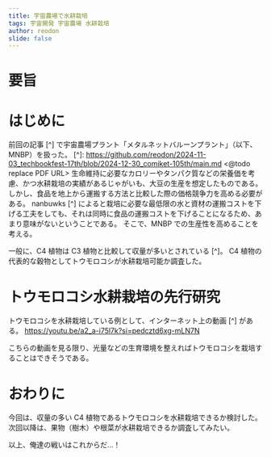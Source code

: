 ```yaml
---
title: 宇宙農場で水耕栽培
tags: 宇宙開発 宇宙農場 水耕栽培
author: reodon
slide: false
---
```


# 要旨

# はじめに
前回の記事 [^] で宇宙農場プラント「メタルネットバルーンプラント」（以下、MNBP）を扱った。
[^]: https://github.com/reodon/2024-11-03_techbookfest-17th/blob/2024-12-30_comiket-105th/main.md <@todo replace PDF URL>
生命維持に必要なカロリーやタンパク質などの栄養価を考慮、かつ水耕栽培の実績があるじゃがいも、大豆の生産を想定したものである。
しかし、食品を地上から運搬する方法と比較した際の価格競争力を高める必要がある。
nanbuwks [^] によると栽培に必要な最低限の水と資材の運搬コストを下げる工夫をしても、それは同時に食品の運搬コストを下げることになるため、あまり意味がないということである。
そこで、MNBP での生産性を高めることを考える。

一般に、C4 植物は C3 植物と比較して収量が多いとされている [^]。
C4 植物の代表的な穀物としてトウモロコシが水耕栽培可能か調査した。

<!--
地球上の大半の植物は C3 植物であり、
生産性をたかめるために他の植物はどうか
宇宙農場は、条件をコントロールしやすい
収益性の高い食物を育てるのが一般的
トウモロコシC4植物
C4植物の例として、。。。
蒸散、低気圧
CAM型光合成
-->

# トウモロコシ水耕栽培の先行研究
トウモロコシを水耕栽培している例として、インターネット上の動画 [^] がある。
https://youtu.be/a2_a-i75l7k?si=pedcztd6xg-mLN7N

こちらの動画を見る限り、光量などの生育環境を整えればトウモロコシを栽培することはできそうである。

# おわりに
今回は、収量の多い C4 植物であるトウモロコシを水耕栽培できるか検討した。
次回以降は、果物（樹木）や根菜が水耕栽培できるか調査してみたい。

以上、俺達の戦いはこれからだ...！

<!--
# memo
CO2 濃度を調整した場合、収量が C3 > C4 となることがあるか？
C4,
樹木,
根菜,
果物,
-->

<!--
# TODO
日照時間
CO2供給
太陽光型植物工場、水耕栽培[一次産業用産業用LED | ウシオ技術情報誌「ライトエッジ」 | ウシオ電機](https://www.ushio.co.jp/jp/technology/lightedge/201203/100437.html)
-->

<!--
# 光環境
太陽定数：1.37kW/m2 AM0?
> 光子の数にして1平方メートル・秒あたり6×10^21個（十垓個）以上になる。-- [太陽光 - Wikipedia](https://ja.wikipedia.org/wiki/%E5%A4%AA%E9%99%BD%E5%85%89)
特定波長のみフィルターする太陽光パネルがあるか？

トレーシングペーパー
iso 2469
拡散放射率
反射・吸収・散乱 [光学ガラスについて ｜ 製品情報 ｜ AGC](https://www.agc.com/products/electoric/optical-glass/top.html)
[アッベ数 - Wikipedia](https://ja.wikipedia.org/wiki/%E3%82%A2%E3%83%83%E3%83%99%E6%95%B0)

## 光合成
PPFD
ソーラーシェアリング
[一次産業用産業用LED | ウシオ技術情報誌「ライトエッジ」 | ウシオ電機](https://www.ushio.co.jp/jp/technology/lightedge/201203/100437.html)
[日射量、照度、光量子束密度？｜さがみこファーム（「さがみこベリーガーデン」を運営）](https://note.com/sagamico_farm/n/n5af66f1cc91b)

> 光合成有効放射(Photosynthetically Active Radiation：PAR)と呼ばれるものがある(図1参照)
[植物工場の照明システム | 技術資料 | 岩崎電気](https://www.iwasaki.co.jp/tech-rep/technical/154/)
光合成作用曲線

## 太陽光発電
-->

<!--
# 温度環境
## 植物への影響
## 冷却方法？
# エネルギー
-->

<!--
# 要旨
前回の記事 [^] で宇宙農場プラント「メタルネットバルーンプラント」（以下、MNBP）を扱った。
[^]: https://github.com/reodon/2024-11-03_techbookfest-17th/blob/2024-12-30_comiket-105th/main.md @todo replace PDF URL

MNBP について nanbuwks [^] は、デブリの影響を考慮した適切な地球表面からの高度は、Low Earth Orbit（以下、LEO）に含まれる 1800 〜 2000 km（以下、_MNBP 軌道_  @todo review naming）と報告している。
[^]: https://github.com/nanbuwks/JournalOfSpaceFarm/blob/main/journalofspacefarmvol1_2024c.md @todo replace PDF URL

本記事では、_MNBP 軌道_ における MNBP への太陽光が与える影響を考察・計算した。
MNBP の外殻の透明度をトレーシングペーパと同等だと仮定すると、... という結論に至った。
また、排熱に関しては、 ... という方法が考えられる。
-->

<!--
# はじめに
ISS の高度は約 400 km である。[^]
[^]: https://humans-in-space.jaxa.jp/iss/
-->

<!--
生物は常に重力を受ける環境で進化してきた。
人間も例外でなく、宇宙空間のような微小重力環境では様々な弊害が起こることが知られている。
現状での主な対応方法は運動をすることであるが、宇宙飛行士の貴重な活動時間が犠牲になっている。

また、アルテミス計画の一部である月面基地建設、そこからの火星探査を実現するためには、地球からの輸送に頼らない宇宙での自給自足体制の確立が必要不可欠である。
採算を考慮した現実的な方法として、野菜を中心とした植物の宇宙農場の建設が考えられる。
先行研究として、バルーン形状の植物栽培プラント「メタルネットバルーンプラント」(以下、MNBP) [^1] があり、この装置をベースにして本記事を展開していく。

今回は、植物栽培に致命的な影響を与えない重力の大きさを考察し、同程度の人工重力を回転によって MNBP に与えた際に、強度に問題がないかを計算によって確認する。
-->

<!--
# 植物栽培における重力の大きさ
Manzano ら [^2] は、低重力可変型 3D クリノスタットを開発し、模擬低重力環境応答について解析した。
彼らは、地上 1g、 疑似微小重力(µg)、および、0.17g と 0.38g（月や火星表面の重力を模擬している）を作り出し、シロイヌナズナの根の成長に及ぼす影響について報告している。
結果として、根の細胞は 1g 環境と比較して、0.17g では、µg と同様に細胞の増殖速度は速くなるが、細胞の大きさは小さくなることを報告している。なお、0.38g 環境では、根の細胞の増殖速度、大きさは 1g 環境と比較して有意差は認められなかった。

[]( scale=0.1 )![免疫組織学的検出法によるNucL1を用いて測定された核小体の平均サイズ（面積：μm²）。実験は模擬微小重力、月面重力（0.17 g RPMHWおよびRPMSW）、火星部分重力（0.38 g RPMHWおよびRPMSW）、および1 gの静止対照条件下で実施された。a、bは野生型ライン（Col 0）、c、dは変異体nucL2を示す。統計的に有意な差（p < 0.05）は、1 g対照群との比較で \* で示されている。Col 0では平均n = 35、NucL2ではn = 73。](./assets/images/fig_01.png)
出典 [^2]

上記より、0.38g では植物の成長に致命的な影響はないと仮定して以降の議論を進める。
-->

<!--
# MNBP について
MNBP は前述したとおり、バルーン形状の植物栽培プラントである。
初期構想の図を以下に引用する。

[]( scale=0.2 )![MNBP の構造（初期構想）](./assets/images/fig_02.png)
出典 [^1]

MNBP の先行研究 [^1] にて、すでに MNBP の諸元の方針が決められているので引用する。

**表1 バルーンの素材に和紙＋こんにゃくを用いた場合の MNBP 諸元 1**
|バルーン直径 $\text{[m]}$|バルーン表面積 $\text{[m}^3\text{]}$|バルーン厚さ $\text{[m]}$|比重  |バルーン重量 $\text{[t]}$|
|----:                  |----:                             |----:                  |----:|----:                  |
|10                     |314                               |0.0018                 |1.3  |0.7                    |

**表2 バルーンの素材に和紙＋こんにゃくを用いた場合の MNBP 諸元 2**
|材質          |破断強度 $\text{[MPa]}$|気圧 $\text{[atm]}$|圧力 $\text{[Pa]}$|応力 $\text{[MPa]}$|
|:----        |----:                 |----:             |----:             |----:             |
|和紙＋こんにゃく|525                   |0.1               |10133             |417               |

本記事での説明は以上とする。詳細は、先行研究 [^1] を参照されたい。
-->

<!--
# 人工重力を発生させる回転が MNBP に与える影響について
MNBP は人工重力を発生させるために回転することを考慮した設計になっていないため、構造の見直しとその影響を具体的な数値で検討していく。

## 栽培モジュール支持フレームの追加
現状、植物栽培モジュールはバルーンに直接接続する構造となっているが、バルーンの材質選定時には回転することを想定していない。
そこで、バルーンの内側にフレームを設けてそこにモジュールを接続する構造を考える。

半径3.8メートル、厚さ10ミリメートルのパイプをスライスしてフレームとしたい（バルーンの半径は5メートル）。
植物栽培モジュールの高さを1メートルとし、フレームの外側にクリアランスを10センチメートル設けて接続する。
植物栽培モジュールは1つあたり3kgとし、1つのバルーンに対して100個とりつけることとする。
植物栽培モジュールの中心に重心があると仮定し、そこに 0.38g 相当の遠心力がかかるよう回転させて強度に問題がないか確認する。
強度の確認のために周方向の応力が必要になるため、周方向のフープ応力を求めることにする。[^3]

![MNBP の上面図](./assets/images/mnbp_top-view_500px.png)

![人工重力構造](./assets/images/人工重力構造_500px.png)

まずは、ナイロン製のフレームの強度を確認する。

```math
\begin{align*}
            m \Coloneqq&\ \text{すべてのモジュールの重さの合計} \\
                      =&\ 3\ \text{[kg]} * 100 \\
                      =&\ 300\ \text{[kg]} \\
            r \Coloneqq&\ \text{植物モジュールの重心のバルーン中心からの距離} \\
                      % =&\ \text{フレームの半径 + クリアランス + (植物モジュールの高さ / 2)} \\
                      =&\ \begin{split}
                            & \text{フレームの半径} \\
                            & \quad + \text{クリアランス} \\
                            & \quad + \frac{\text{植物モジュールの高さ}}{2}
                          \end{split} \\
                      =&\ 3.8 + 0.1 + \frac{1}{2} \\
                      =&\ 4.4\ \text{[m]} \\
\\
\sigma_\theta \Coloneqq&\ \text{周方向のフープ応力} \\
                      =&\ \frac{PD}{2t}\ \text{[MPa]} \\
            t \Coloneqq&\ \text{フレームの厚み} \\
                      =&\ 10\ \text{[mm]} \\
                      =&\ 0.01\ \text{[m]} \\
            D \Coloneqq&\ \text{フレームの内径} \\
                      =&\ 2 \times 3.8 - 2t = 7600 - 20 \\
                      =&\ 7580 \ \text{[mm]} \\
                      =&\ 7.58\ \text{[m]} \\
            P \Coloneqq&\ \text{フレーム全体（360°）にかかる荷重} \\
                      =&\ \text{フープ応力における内圧 [MPa]} \\
\end{align*}
```

まずは、「フレーム全体（360°）にかかる荷重 = フープ応力における内圧」を求める。

```math
\begin{align*}
   ma &= mrω^2 \\
    a &= rω^2 \\
0.38g &= 4.4 ω^2 \\
  ω^2 &= (0.38g) / 4.4 \\
\end{align*}
```

```math
\begin{align*}
F &= ma = mrω^2 \\
  &= 300 \times 4.4 \times (0.38g / 4.4) = 300 \times 0.38g \\
  &= 114g = 114 \times 9.80665 \\
  &\simeq 1117.9581\ \text{[N]}
\end{align*}
```

ここで、フレームの幅 $L$ を仮に $1\ \text{[m]}$ とすると、

```math
\begin{align*}
S \Coloneqq&\ \text{フレーム内側の面積} \\
          =&\ D \pi L \\
          =&\ 7.58 \times \pi \times 1 \\
          =&\ 7.58 \pi \ \text{[m$^2$]}
\end{align*}
```

```math
\begin{align*}
P &= \frac{F}{S} = \frac{1117.9581}{7.58 \pi} \\
  &= 46.9468490196896... \\
  &\simeq 46.95\ \text{[Pa]} = 46.95 \times 10^{-6}\ \text{[MPa]}
\end{align*}
```

フレーム全体にかかる荷重が求められたので、周方向のフープ応力を計算する。

```math
\begin{align*}
\sigma_\theta &= \frac{PD}{2t} = \frac{46.95 \times 10^{-6} \times 7580}{2 \times 10} \\
& = 0.01779405 \\
& \simeq 0.0178\ \text{[MPa]}
\end{align*}
```

ナイロンの引張強度は、 $41\text{-}166 \ \text{[MPa]}$ [^4] の範囲なので、ここでは $100 \ \text{[MPa]}$ とすると、
$100 \div 0.0178 = 5617.97752808989 \ldots \simeq 5600 \ \text{倍}$ の強度の余裕がある。
ナイロンの比重は、 $1.12\text{-}1.14$ なので $1.13$ として、必要な強度を満たすフレームの質量を計算すると、

```math
\begin{align*}
& \frac{(3.8^2 - 3.79^2) \times \pi \times 1 \times 1.13}{5600} \\
& \qquad = 0.000048115174\ldots \ \text{[t]} \\
& \qquad \simeq 0.04812 \ \text{[kg]} \\
& \qquad \simeq 48.1 \ \text{[g]}
\end{align*}
```

となる。

ナイロンでは剛性が足りない可能性があるので、鋼鉄（S45C）をフレーム素材とした場合の質量も計算する。
S45C の引張強度を $690$ , 比重を $7.85$ として [^5]、
強度の余裕は $5600 \div 100 \times 690 \simeq 38640 \ \text{倍}$ なので、

```math
\begin{align*}
& \frac{(3.8^2 - 3.79^2) \times \pi \times 1 \times 7.85}{38640} \\
& \qquad = 0.000048442236... \ \text{[t]} \\
& \qquad \simeq 0.04844 \ \text{[kg]} \\
& \qquad \simeq 48.4 \ \text{[g]}
\end{align*}
```

念の為、安全係数として3倍のマージンをとったとしても $48.4 \times 3 = 145.2 \ \text{[g]}$ であるため、鋼鉄製のフレームを増設してもプラント全体の重さは1t以上なので無視できるほどの増加で済む。

以上のように、栽培モジュール保持フレームを MNBP に追加しても問題ないと考える。

## 自転によるバルーンへの影響
MNBP 全体の回転により生じた遠心力が、バルーンの材質（和紙＋こんにゃく）に与える影響を考察する。

前提として、バルーンは前述の内圧 $0.1\ [\text{atm}] \simeq 10133\ [\text{Pa}]$ により形状を保つ想定がなされている。
ここに、先ほど計算した「植物モジュールの重心に対して $0.38g$ の遠心力がかかるような角速度」で回転を加えるので、赤道部分においてバルーンにかかる圧力は：

```math
\begin{alignat*}{2}
(角速度)^2    &: \omega^2 & &= \frac{0.38g}{4.4}\ [\text{s$^{-2}$}] \\
バルーン半径   &: r &        &= 5.0\ [\text{m}] \\
\\
バルーン比重   &: RD &       &= 1.3 \\
バルーン厚さ   &: t &        &= 0.0018\ [\text{m}] = 0.18\ [\text{cm}] \\
バルーン面密度 &: \sigma &   &= RD \times t \\
             & &           &= 1.3 \times 0.18 = 0.234\ [\text{g/cm$^2$}] \\
             & &           &= 2.34\ [\text{kg/m$^2$}]
\end{alignat*}
```

```math
\begin{align*}
P &= \frac{F}{S} = \frac{mr\omega^2}{S} = \frac{m}{S} r \omega^2 = \sigma r \omega^2 \\
  &= 2.34 \times 5.0 \times \frac{0.38g}{4.4} \\
  &\simeq \frac{4.45g}{4.4} = 9.9180892 \ldots \\
  &\simeq 9.9\ [\text{Pa}]
\end{align*}
```

となる。
内圧と比較すると、 $9.9 \div 10133 \simeq 9.8 \times 10^{-4}$ であり、無視できる程度だとわかった。

遠心力によってバルーンが潰れるようであれば、内側のフレームと植物モジュールのみを回転させるなどの対策を考える必要があっただろうが、杞憂だったようだ。
-->

<!--
# おわりに
今回は、人工重力を発生させるために、バルーン形状の植物栽培プラントを回転させても強度的に問題がないか計算した。
計算では、収穫物の重さなど考慮できていない点が多いため、今後の課題とする。
また、植物に対する影響だけでなく、人体に対する無重力状態についても考察を深めたい。
-->

<!--
[^1]: busyoucow. "spacefarm/spaceFarm.pdf at NT富山 · busyoucow/spacefarm". GitHub. https://github.com/busyoucow/spacefarm/blob/NT富山/spaceFarm.pdf, (参照 2024-11-03).
[^2]: Manzano, A., Herranz, R., den Toom, L.A., te Slaa, S., Borst, G., Visser, M., Javier Medina, F. & von Loon, J.J.W.A. Novel, Moon and Mars, partial gravity simulation paradigms and their effects on the balance between cell growth and cell proliferation during early plant development. npj Microgravity 9. 2018. pp. 1-11.
[^3]: 田口技術士事務所. "内圧を受ける薄肉円筒に生じる応力（フープ応力）". 製品設計知識. https://seihin-sekkei.com/calculation-tool/internal_pressure_thin_cylinder/, (参照 2024-11-03).
[^4]: 株式会社KDA. "PA6（ナイロン6）物性表". KDAのプラスチック加工技術. https://www.kda1969.com/materials/pla_mate_pa6b.htm, (参照 2024-11-03).
[^5]: "S45C". 川上ハガネ株式会社. https://www.kawakamihagane.com/materials/s45c/, (参照 2024-11-03).
-->
